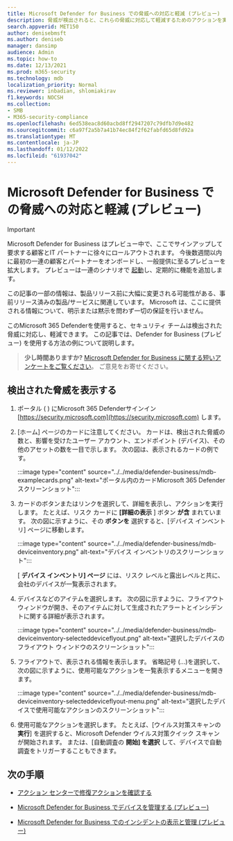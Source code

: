 ```yaml
---
title: Microsoft Defender for Business での脅威への対応と軽減 (プレビュー)
description: 脅威が検出されると、これらの脅威に対応して軽減するためのアクションを実行できます。
search.appverid: MET150
author: denisebmsft
ms.author: deniseb
manager: dansimp
audience: Admin
ms.topic: how-to
ms.date: 12/13/2021
ms.prod: m365-security
ms.technology: mdb
localization_priority: Normal
ms.reviewer: inbadian, shlomiakirav
f1.keywords: NOCSH
ms.collection:
- SMB
- M365-security-compliance
ms.openlocfilehash: 6ed538eac8d60acbd8ff2947207c79dfb7d9e482
ms.sourcegitcommit: c6a97f2a5b7a41b74ec84f2f62fabfd65d8fd92a
ms.translationtype: MT
ms.contentlocale: ja-JP
ms.lasthandoff: 01/12/2022
ms.locfileid: "61937042"
---
```

# <a name="respond-to-and-mitigate-threats-in-microsoft-defender-for-business-preview"></a>Microsoft Defender for Business での脅威への対応と軽減 (プレビュー)

> [!IMPORTANT]
> Microsoft Defender for Business はプレビュー中で、ここでサインアップして要求する顧客と[](https://aka.ms/mdb-preview)IT パートナーに徐々にロールアウトされます。 今後数週間以内に最初の一連の顧客とパートナーをオンボードし、一般提供に至るプレビューを拡大します。 プレビューは一連のシナリオで [起動](mdb-tutorials.md#try-these-preview-scenarios)し、定期的に機能を追加します。
> 
> この記事の一部の情報は、製品リリース前に大幅に変更される可能性がある、事前リリース済みの製品/サービスに関連しています。 Microsoft は、ここに提供される情報について、明示または黙示を問わず一切の保証を行いません。 

このMicrosoft 365 Defenderを使用すると、セキュリティ チームは検出された脅威に対応し、軽減できます。 この記事では、Defender for Business (プレビュー) を使用する方法の例について説明します。

>
> **少し時間ありますか?**
> <a href="https://microsoft.qualtrics.com/jfe/form/SV_0JPjTPHGEWTQr4y" target="_blank">Microsoft Defender for Business に関する短いアンケートをご覧ください</a>。 ご意見をお寄せください。
>

## <a name="view-detected-threats"></a>検出された脅威を表示する

1. ポータル ( ) にMicrosoft 365 Defenderサインイン [https://security.microsoft.com](https://security.microsoft.com) します。

2. [ホーム] ページのカードに注意してください。 カードは、検出された脅威の数と、影響を受けたユーザー アカウント、エンドポイント (デバイス)、その他のアセットの数を一目で示します。 次の図は、表示されるカードの例です。

   :::image type="content" source="../../media/defender-business/mdb-examplecards.png" alt-text="ポータル内のカードMicrosoft 365 Defenderスクリーンショット":::

3. カードのボタンまたはリンクを選択して、詳細を表示し、アクションを実行します。 たとえば、リスク カードに **[詳細の表示** ] ボタン **が含** まれています。 次の図に示すように、その **ボタンを** 選択すると、[デバイス インベントリ] ページに移動します。

   :::image type="content" source="../../media/defender-business/mdb-deviceinventory.png" alt-text="デバイス インベントリのスクリーンショット":::

   [ **デバイス インベントリ] ページ** には、リスク レベルと露出レベルと共に、会社のデバイスが一覧表示されます。

4. デバイスなどのアイテムを選択します。 次の図に示すように、フライアウト ウィンドウが開き、そのアイテムに対して生成されたアラートとインシデントに関する詳細が表示されます。  

   :::image type="content" source="../../media/defender-business/mdb-deviceinventory-selecteddeviceflyout.png" alt-text="選択したデバイスのフライアウト ウィンドウのスクリーンショット":::

5. フライアウトで、表示される情報を表示します。 省略記号 (...)を選択して、次の図に示すように、使用可能なアクションを一覧表示するメニューを開きます。 

   :::image type="content" source="../../media/defender-business/mdb-deviceinventory-selecteddeviceflyout-menu.png" alt-text="選択したデバイスで使用可能なアクションのスクリーンショット":::

6. 使用可能なアクションを選択します。 たとえば、[ウイルス対策スキャンの **実行**] を選択すると、Microsoft Defender ウイルス対策クイック スキャンが開始されます。 または、[自動調査の **開始] を選択** して、デバイスで自動調査をトリガーすることもできます。

## <a name="next-steps"></a>次の手順

- [アクション センターで修復アクションを確認する](mdb-review-remediation-actions.md)

- [Microsoft Defender for Business でデバイスを管理する (プレビュー)](mdb-manage-devices.md)

- [Microsoft Defender for Business でのインシデントの表示と管理 (プレビュー)](mdb-view-manage-incidents.md)
